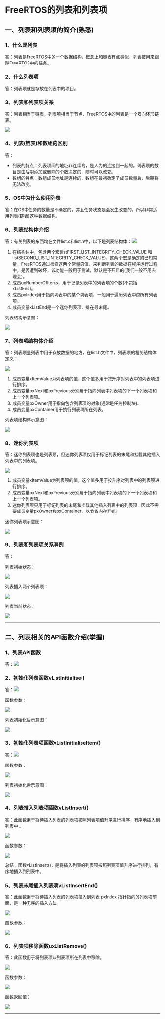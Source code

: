 # FreeRTOS的列表和列表项

## 一、列表和列表项的简介(熟悉)

### 1、什么是列表

答：列表是FreeRTOS中的一个数据结构，概念上和链表有点类似，列表被用来跟踪FreeRTOS中的任务。



### 2、什么列表项

答：列表项就是存放在列表中的项目。



### 3、列表和列表项关系

答：列表相当于链表，列表项相当于节点，FreeRTOS中的列表是一个双向环形链表。

![](笔记图片/列表和列表项关系.png)



### 4、列表(链表)和数组的区别

答：

- 列表的特点：列表项间的地址非连续的，是人为的连接到一起的。列表项的数目是由后期添加或删除的个数决定的，随时可以改变。
- 数组的特点：数组成员地址是连续的，数组在最初确定了成员数量后，后期将无法改变。



### 5、OS中为什么使用列表

答：在OS中任务的数量是不确定的，并且任务状态是会发生改变的，所以非常适用列表(链表)这种数据结构。



### 6、列表结构体介绍

答：有关列表的东西均在文件list.c和list.h中，以下是列表结构体：![](笔记图片/列表结构体.png)

1. 在结构体中，包含两个宏(listFIRST_LIST_INTEGRITY_CHECK_VALUE 和  listSECOND_LIST_INTEGRITY_CHECK_VALUE)，这两个宏是确定的已知常量，FreeRTOS通过检查这两个常量的值，来判断列表的数据在程序运行过程中，是否遭到破坏，该功能一般用于测试，默认是不开启的(我们一般不用去理会)。
2. 成员uxNumberOfltems，用于记录列表中的列表项的个数(不包括xListEnd)。
3. 成员pxIndex用于指向列表中的某个列表项，一般用于遍历列表中的所有列表项。
4. 成员变量xListEnd是一个迷你列表项，排在最末尾。

列表结构示意图：

![](笔记图片/列表结构示意图.png)



### 7、列表项结构体介绍

答：列表项是列表中用于存放数据的地方，在list.h文件中，列表项的相关结构体定义：

![](笔记图片/列表项结构体.png)

1. 成员变量xItemValue为列表项的值，这个值多用于按升序对列表中的列表项进行排序。
2. 成员变量pxNext和pxPrevious分别用于指向列表中列表项的下一个列表项和上一个列表项。
3. 成员变量pxOwner用于指向包含列表项的对象(通常是任务控制块)。
4. 成员变量pxContainer用于执行列表项所在列表。

列表项结构体示意图：

![](笔记图片/列表项结构体示意图.png)



### 8、迷你列表项

答：迷你列表项也是列表项，但迷你列表项仅用于标记列表的末尾和挂载其他插入列表中的列表项。

![](笔记图片/迷你列表项.png)

1. 成员变量xItemValue为列表项的值，这个值多用于按升序对列表中的列表项进行排序。
2. 成员变量pxNext和pxPrevious分别用于指向列表中列表项的下一个列表项和上一个列表项。
3. 迷你列表项只用于标记列表的末尾和挂载其他插入列表中的列表项，因此不需要成员变量pxOwner和pxContainer，以节省内存开销。

迷你列表项示意图：

![](笔记图片/迷你列表项示意图.png)



### 9、列表和列表项关系事例

答：

列表初始状态：

![](笔记图片/列表初始化状态.png)

列表插入两个列表项：

![](笔记图片/列表插入列表项.png)

列表当前状态：

![](笔记图片/当前列表简图.png)

------



## 二、列表相关的API函数介绍(掌握)

### 1、列表API函数

答：![](笔记图片/列表函数.png)



### 2、初始化列表函数vListInitialise()

答：![](笔记图片/初始化列表函数.png)

函数参数：

![](笔记图片/初始化列表函数参数.png)

列表初始化后示意图：

![](笔记图片/初始化列表函数使用后.png)



### 3、初始化列表项函数vListInitialiseItem()

答：![](笔记图片/初始化列表项函数.png)

函数参数：

![](笔记图片/初始化列表项函数参数.png)

列表初始化后示意图：

![](笔记图片/初始化列表项函数使用后.png)



### 4、列表插入列表项函数vListInsert()

答：此函数用于将待插入列表的列表项按照列表项值升序进行排序，有序地插入到列表中 。

![](笔记图片/列表插入列表项函数.png)

函数参数：

![](笔记图片/列表插入列表项函数参数.png)

总结：函数vListInsert()，是将插入列表的列表项按照列表项值升序进行排列，有序地插入到列表中。



### 5、列表末尾插入列表项vListInsertEnd()

答：此函数用于将待插入列表的列表项插入到列表 pxIndex 指针指向的列表项前面，是一种无序的插入方法。

![](笔记图片/列表末尾插入列表项函数.png)

函数参数：

![](笔记图片/列表末尾插入列表项函数参数.png)



### 6、列表项移除函数uxListRemove()

答：此函数用于将列表项从列表项所在列表中移除。

![](笔记图片/列表项移除函数.png)

函数参数：

![](笔记图片/列表项移除函数参数.png)

函数返回值：

![](笔记图片/列表项移除函数返回值.png)

------

